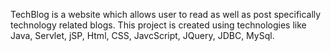 TechBlog is a website which allows user to read as well as post specifically technology related blogs.
This project is created using technologies like Java, Servlet, jSP, Html, CSS, JavcScript, JQuery, JDBC, MySql.
